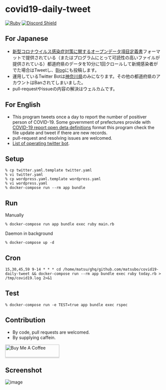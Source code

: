 # covid19-daily-tweet

[![Ruby](https://github.com/matsubo/covid19-daily-tweet/workflows/Ruby/badge.svg)](https://github.com/matsubo/covid19-daily-tweet/actions)
[![Discord Shield](https://discordapp.com/api/guilds/725542623594545233/widget.png?style=shield)](https://discord.gg/sSfEha)


## For Japanese 

- [新型コロナウイルス感染症対策に関するオープンデータ項目定義書](https://docs.google.com/spreadsheets/d/1fJtqxqh_4OuUwq2LQ_WRx23fwcEB4hNL/edit#gid=1874865803)フォーマットで提供されている（またはプログラムにとって可読性の高いファイルが提供されている）都道府県のデータを10分に1回クロールして新規感染者がでた場合はTweetし、[Blog](https://covid19.teraren.com/)にも投稿します。
- 運用しているTwitter Botは[神奈川県](https://twitter.com/covid19kanagawa)のみになります。その他の都道府県のアカウントはBanされてしまいました。
- pull-requestやissueの内容の解決はウェルカムです。

## For English

- This program tweets once a day to report the number of positiver person of COVID-19. Some government of prefectures provide with [COVID-19 report open deta definitions](https://docs.google.com/spreadsheets/d/1fJtqxqh_4OuUwq2LQ_WRx23fwcEB4hNL/edit#gid=1874865803) format this program check the file update and tweet if there are new records.
- pull-request and resolving issues are welcomed.
- [List of operating twitter bot](https://covid19.teraren.com/).

## Setup

```
% cp twitter.yaml.template twitter.yaml
% vi twitter.yaml
% cp wordpress.yaml.template wordpress.yaml
% vi wordpress.yaml
% docker-compose run --rm app bundle
```

## Run

Manually
```
% docker-compose run app bundle exec ruby main.rb
```

Daemon in background
```
% docker-compose up -d 
```

## Cron

```
15,30,45,59 9-14 * * * cd /home/matsu/ghq/github.com/matsubo/covid19-daily-tweet && docker-compose run --rm app bundle exec ruby today.rb > /tmp/covid19.log 2>&1
```

## Test

```
% docker-compose run -e TEST=true app bundle exec rspec
```

## Contribution

- By code, pull requests are welcomed.
- By supplying caffein.

<a href="https://www.buymeacoffee.com/matsubokkuri" target="_blank"><img src="https://www.buymeacoffee.com/assets/img/custom_images/orange_img.png" alt="Buy Me A Coffee" style="height: 41px !important;width: 174px !important;box-shadow: 0px 3px 2px 0px rgba(190, 190, 190, 0.5) !important;-webkit-box-shadow: 0px 3px 2px 0px rgba(190, 190, 190, 0.5) !important;" ></a>



## Screenshot

![image](https://user-images.githubusercontent.com/98103/152500222-4caec5e8-e143-4b54-bc5a-5b404614944b.png)
